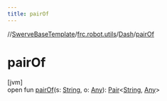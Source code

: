 ```yaml
---
title: pairOf
---
```

//[SwerveBaseTemplate](../../../index.html)/[frc.robot.utils](../index.html)/[Dash](index.html)/[pairOf](pair-of.html)



# pairOf



[jvm]\
open fun [pairOf](pair-of.html)(s: [String](https://docs.oracle.com/javase/8/docs/api/java/lang/String.html), o: [Any](https://kotlinlang.org/api/latest/jvm/stdlib/kotlin/-any/index.html)): [Pair](https://kotlinlang.org/api/latest/jvm/stdlib/kotlin/-pair/index.html)&lt;[String](https://docs.oracle.com/javase/8/docs/api/java/lang/String.html), [Any](https://kotlinlang.org/api/latest/jvm/stdlib/kotlin/-any/index.html)&gt;





